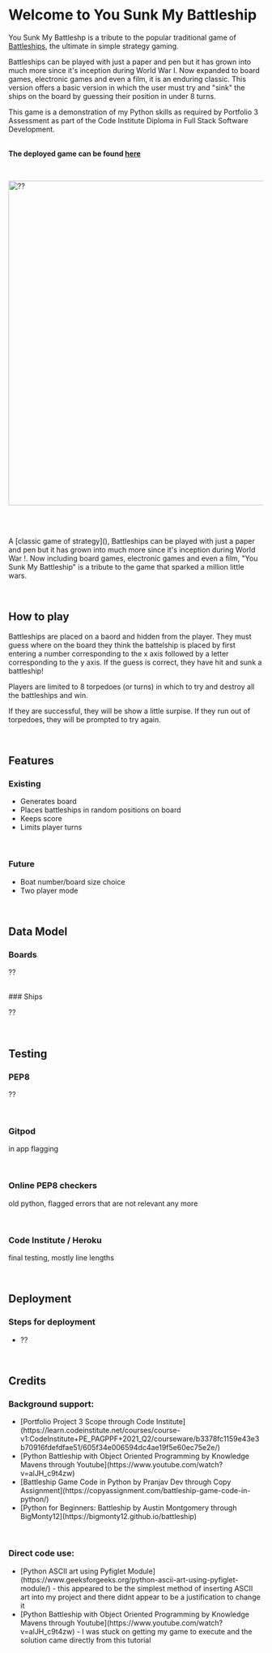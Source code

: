 # Welcome to You Sunk My Battleship

<p>You Sunk My Battleshp is a tribute to the popular traditional game of <a href="https://en.wikipedia.org/wiki/Battleship_(game)#:~:text=Battleship%20is%20known%20worldwide%20as,device%20apps%20and%20a%20film">Battleships</a>, the ultimate in simple strategy gaming.</p>
<p>Battleships can be played with just a paper and pen but it has grown into much more since it's inception during World War I. Now expanded to board games, electronic games and even a film, it is an enduring classic. This version offers a basic version in which the user must try and "sink" the ships on the board by guessing their position in under 8 turns.</p>
<p>This game is a demonstration of my Python skills as required by Portfolio 3 Assessment as part of the Code Institute Diploma in Full Stack Software Development.</p>
<br>
<strong>The deployed game can be found <a href="??">here</a></p></strong>
<br>
<p><img width="640px" height=auto src="??" alt="??"></p>
<br><br>

<p>A [classic game of strategy](), Battleships can be played with just a paper and pen but it has grown into much more since it's inception during World War !. Now including board games, electronic games and even a film, "You Sunk My Battleship" is a tribute to the game that sparked a million little wars.</p>
<br>

## How to play
<p>Battleships are placed on a baord and hidden from the player. They must guess where on the board they think the battelship is placed by first entering a number corresponding to the x axis followed by a letter corresponding to the y axis. If the guess is correct, they have hit and sunk a battleship!</p>

<p>Players are limited to 8 torpedoes (or turns) in which to try and destroy all the battleships and win.</p>

<p>If they are successful, they will be show a little surpise. If they run out of torpedoes, they will be prompted to try again.</p>
<br>

## Features
### Existing
<ul>
<li>Generates board</li>
<li>Places battleships in random positions on board</li>
<li>Keeps score</li>
<li>Limits player turns</li>
</ul>
<br>

### Future
<ul>
<li>Boat number/board size choice</li>
<li>Two player mode</li>
</ul>
<br>

## Data Model
### Boards
<p>??</p>
<br>
### Ships
<p>??</p>
<br>

## Testing
### PEP8
<p>??</p>
<br>

### Gitpod
<p>in app flagging</p>
<br>

### Online PEP8 checkers
<p>old python, flagged errors that are not relevant any more</p>
<br>

### Code Institute / Heroku
<p>final testing, mostly line lengths</p>
<br>

## Deployment
### Steps for deployment
<ul>
<li>??</li>
</ul>
<br>

## Credits
### Background support:
<ul>
<li>[Portfolio Project 3 Scope through Code Institute](https://learn.codeinstitute.net/courses/course-v1:CodeInstitute+PE_PAGPPF+2021_Q2/courseware/b3378fc1159e43e3b70916fdefdfae51/605f34e006594dc4ae19f5e60ec75e2e/)</li>
<li>[Python Battleship with Object Oriented Programming by Knowledge Mavens through Youtube](https://www.youtube.com/watch?v=alJH_c9t4zw)</li>
<li>[Battleship Game Code in Python by Pranjav Dev through Copy Assignment](https://copyassignment.com/battleship-game-code-in-python/)</li>
<li>[Python for Beginners: Battleship by Austin Montgomery through BigMonty12](https://bigmonty12.github.io/battleship)</li>
</ul>
<br>

### Direct code use:
<ul>
<li>[Python ASCII art using Pyfiglet Module](https://www.geeksforgeeks.org/python-ascii-art-using-pyfiglet-module/) - this appeared to be the simplest method of inserting ASCII art into my project and there didnt appear to be a justification to change it</li>
<li>[Python Battleship with Object Oriented Programming by Knowledge Mavens through Youtube](https://www.youtube.com/watch?v=alJH_c9t4zw) - I was stuck on getting my game to execute and the solution came directly from this tutorial</li>
<ul>